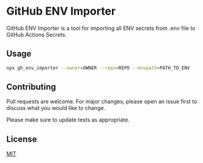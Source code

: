 # GitHub ENV Importer

GitHub ENV Importer is a tool for importing all ENV secrets from .env file to GitHub Actions Secrets.

## Usage

```bash
npx gh_env_importer --owner=OWNER --repo=REPO --envpath=PATH_TO_ENV
```

## Contributing

Pull requests are welcome. For major changes, please open an issue first to discuss what you would like to change.

Please make sure to update tests as appropriate.

## License

[MIT](https://choosealicense.com/licenses/mit/)

